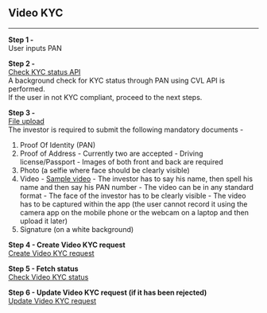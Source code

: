 ## Video KYC
----------------

**Step 1 -**<br>
  User inputs PAN

**Step 2 -**<br>
  [Check KYC status API](https://fintechprimitives.com/api/#post-create-kyc-check)<br>
  A background check for KYC status through PAN using CVL API is performed.<br>
  If the user in not KYC compliant, proceed to the next steps.

**Step 3 -**<br>
[File upload](https://fintechprimitives.com/api/#post-file-upload)<br>
The investor is required to submit the following mandatory documents - 
  1. Proof Of Identity (PAN)
  2. Proof of Address
    - Currently two are accepted - Driving license/Passport
    - Images of both front and back are required
  3. Photo (a selfie where face should be clearly visible)
  4. Video
    - [Sample video](../../pages/workflows/video-kyc-faq)
    - The investor has to say his name, then spell his name and then say his PAN number
    - The video can be in any standard format
    - The face of the investor has to be clearly visible
    - The video has to be captured within the app (the user cannot record it using the camera app on the mobile phone or the webcam on a laptop and then upload it later)
  5. Signature (on a white background)

**Step 4 - Create Video KYC request**<br>
[Create Video KYC request](https://fintechprimitives.com/api/#post-create-video-kyc-request)

**Step 5 - Fetch status**<br>
[Check Video KYC status](https://fintechprimitives.com/api/#get-get-video-kyc-request)

**Step 6 - Update Video KYC request (if it has been rejected)**<br>
[Update Video KYC request](https://fintechprimitives.com/api/#put-update-video-kyc-request)
